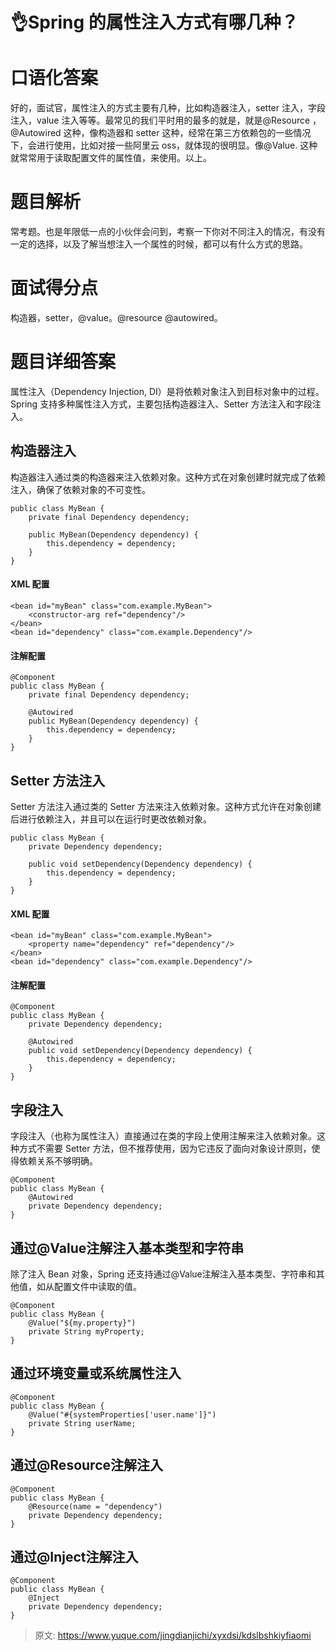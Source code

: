 # 👌Spring 的属性注入方式有哪几种？

# 口语化答案
好的，面试官，属性注入的方式主要有几种，比如构造器注入，setter 注入，字段注入，value 注入等等。最常见的我们平时用的最多的就是，就是@Resource ，@Autowired 这种，像构造器和 setter 这种，经常在第三方依赖包的一些情况下，会进行使用，比如对接一些阿里云 oss，就体现的很明显。像@Value. 这种就常常用于读取配置文件的属性值，来使用。以上。

# 题目解析
常考题。也是年限低一点的小伙伴会问到，考察一下你对不同注入的情况，有没有一定的选择，以及了解当想注入一个属性的时候，都可以有什么方式的思路。

# 面试得分点
构造器，setter，@value。@resource @autowired。  

# 题目详细答案
属性注入（Dependency Injection, DI）是将依赖对象注入到目标对象中的过程。Spring 支持多种属性注入方式，主要包括构造器注入、Setter 方法注入和字段注入。

## 构造器注入
构造器注入通过类的构造器来注入依赖对象。这种方式在对象创建时就完成了依赖注入，确保了依赖对象的不可变性。

```plain
public class MyBean {
    private final Dependency dependency;

    public MyBean(Dependency dependency) {
        this.dependency = dependency;
    }
}
```

#### XML 配置
```plain
<bean id="myBean" class="com.example.MyBean">
    <constructor-arg ref="dependency"/>
</bean>
<bean id="dependency" class="com.example.Dependency"/>
```

#### 注解配置
```plain
@Component
public class MyBean {
    private final Dependency dependency;

    @Autowired
    public MyBean(Dependency dependency) {
        this.dependency = dependency;
    }
}
```

## Setter 方法注入
Setter 方法注入通过类的 Setter 方法来注入依赖对象。这种方式允许在对象创建后进行依赖注入，并且可以在运行时更改依赖对象。

```plain
public class MyBean {
    private Dependency dependency;

    public void setDependency(Dependency dependency) {
        this.dependency = dependency;
    }
}
```

#### XML 配置
```plain
<bean id="myBean" class="com.example.MyBean">
    <property name="dependency" ref="dependency"/>
</bean>
<bean id="dependency" class="com.example.Dependency"/>
```

#### 注解配置
```plain
@Component
public class MyBean {
    private Dependency dependency;

    @Autowired
    public void setDependency(Dependency dependency) {
        this.dependency = dependency;
    }
}
```

## 字段注入
字段注入（也称为属性注入）直接通过在类的字段上使用注解来注入依赖对象。这种方式不需要 Setter 方法，但不推荐使用，因为它违反了面向对象设计原则，使得依赖关系不够明确。

```plain
@Component
public class MyBean {
    @Autowired
    private Dependency dependency;
}
```

## 通过@Value注解注入基本类型和字符串
除了注入 Bean 对象，Spring 还支持通过@Value注解注入基本类型、字符串和其他值，如从配置文件中读取的值。

```plain
@Component
public class MyBean {
    @Value("${my.property}")
    private String myProperty;
}
```

## 通过环境变量或系统属性注入
```plain
@Component
public class MyBean {
    @Value("#{systemProperties['user.name']}")
    private String userName;
}
```

## 通过@Resource注解注入
```plain
@Component
public class MyBean {
    @Resource(name = "dependency")
    private Dependency dependency;
}
```

## 通过@Inject注解注入
```plain
@Component
public class MyBean {
    @Inject
    private Dependency dependency;
}
```





> 原文: <https://www.yuque.com/jingdianjichi/xyxdsi/kdslbshkiyfiaomi>